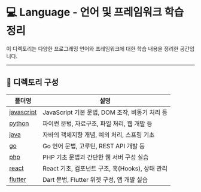 # 💻 Language - 언어 및 프레임워크 학습 정리

이 디렉토리는 다양한 프로그래밍 언어와 프레임워크에 대한 학습 내용을 정리한 공간입니다.  

---

## 📂 디렉토리 구성

| 폴더명 | 설명 |
|--------|------|
| [javascript](./javascript) | JavaScript 기본 문법, DOM 조작, 비동기 처리 등 |
| [python](./python) | 파이썬 문법, 자료구조, 파일 처리, 웹 개발 등 |
| [java](./java) | 자바의 객체지향 개념, 예외 처리, 스프링 기초 |
| [go](./go) | Go 언어 문법, 고루틴, REST API 개발 등 |
| [php](./php) | PHP 기초 문법과 간단한 웹 서버 구성 실습 |
| [react](./react) | React 기초, 컴포넌트 구조, 훅(Hooks), 상태 관리 |
| [flutter](./flutter) | Dart 문법, Flutter 위젯 구성, 앱 개발 실습 |
